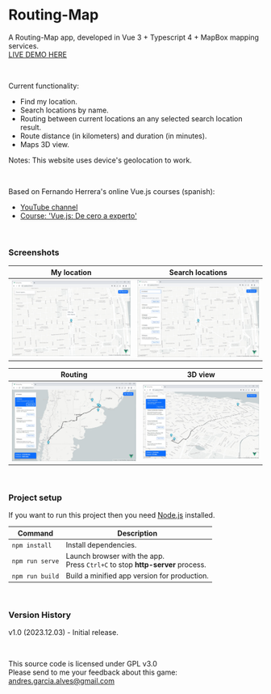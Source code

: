 # Routing-Map

A Routing-Map app, developed in Vue 3 + Typescript 4 + MapBox mapping services.  
[LIVE DEMO HERE](https://andres-garcia-alves.github.io/demo-routing-map/dist/)  

&nbsp;

Current functionality:  
- Find my location.
- Search locations by name.
- Routing between current locations an any selected search location result.
- Route distance (in kilometers) and duration (in minutes).
- Maps 3D view.

Notes: This website uses device's geolocation to work.

&nbsp;

Based on Fernando Herrera's online Vue.js courses (spanish):  
- [YouTube channel](https://www.youtube.com/@DevTalles)  
- [Course: 'Vue.js: De cero a experto'](https://www.udemy.com/course/vuejs-fh/)  

&nbsp;

### Screenshots

| My location                           | Search locations                      |
|---------------------------------------|---------------------------------------|
| ![](src/assets/screenshot-01.jpg)     | ![](src/assets/screenshot-02.jpg)     |

| Routing                               | 3D view                               |
|---------------------------------------|---------------------------------------|
| ![](src/assets/screenshot-03.jpg)     | ![](src/assets/screenshot-04.jpg)     |

&nbsp;

### Project setup

If you want to run this project then you need [Node.js](https://nodejs.org) installed.

| Command          | Description                                                                          |
|------------------|--------------------------------------------------------------------------------------|
| `npm install`    | Install dependencies.                                                                |
| `npm run serve`  | Launch browser with the app. <br> Press `Ctrl+C` to stop **http-server** process.  |
| `npm run build`  | Build a minified app version for production.                                         |

&nbsp;

### Version History

v1.0 (2023.12.03) - Initial release.  

&nbsp;

This source code is licensed under GPL v3.0  
Please send to me your feedback about this game: andres.garcia.alves@gmail.com
